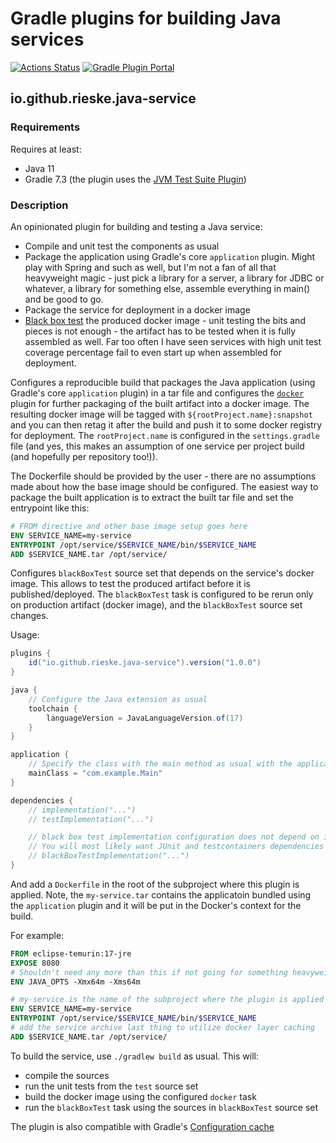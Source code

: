# Gradle plugins for building Java services

[![Actions Status](https://github.com/rieske/java-service-gradle-plugins/workflows/master/badge.svg)](https://github.com/rieske/java-service-gradle-plugins/actions/workflows/master.yml)
[![Gradle Plugin Portal](https://img.shields.io/maven-metadata/v/https/plugins.gradle.org/m2/io/github/rieske/java-service-gradle-plugins/plugins/maven-metadata.xml.svg?colorB=007ec6&label=Plugin%20Portal)](https://plugins.gradle.org/plugin/io.github.rieske.java-service)

## io.github.rieske.java-service

### Requirements

Requires at least:
- Java 11
- Gradle 7.3 (the plugin uses the [JVM Test Suite Plugin](https://docs.gradle.org/current/userguide/jvm_test_suite_plugin.html))

### Description

An opinionated plugin for building and testing a Java service:
- Compile and unit test the components as usual
- Package the application using Gradle's core `application` plugin.
Might play with Spring and such as well, but I'm not a fan of all that heavyweight magic -
just pick a library for a server, a library for JDBC or whatever, a library for something else, assemble everything in main() and be good to go.
- Package the service for deployment in a docker image
- [Black box test](https://github.com/rieske/black-box-testing) the produced docker image - unit testing the bits and pieces is not enough - the artifact has to be tested when it is fully assembled as well.
Far too often I have seen services with high unit test coverage percentage fail to even start up when assembled for deployment.

Configures a reproducible build that packages the Java application (using Gradle's core `application` plugin)
in a tar file and configures the [`docker`](https://github.com/bmuschko/gradle-docker-plugin) plugin for further
packaging of the built artifact into a docker image.
The resulting docker image will be tagged with `${rootProject.name}:snapshot` and you can then
retag it after the build and push it to some docker registry for deployment.
The `rootProject.name` is configured in the `settings.gradle` file (and yes, this makes an
assumption of one service per project build (and hopefully per repository too!)).

The Dockerfile should be provided by the user - there are no assumptions made about how the base
image should be configured.
The easiest way to package the built application is to extract the built tar file and set the entrypoint like this:
```Dockerfile
# FROM directive and other base image setup goes here
ENV SERVICE_NAME=my-service
ENTRYPOINT /opt/service/$SERVICE_NAME/bin/$SERVICE_NAME
ADD $SERVICE_NAME.tar /opt/service/
```

Configures `blackBoxTest` source set that depends on the service's docker image.
This allows to test the produced artifact before it is published/deployed.
The `blackBoxTest` task is configured to be rerun only on production artifact (docker image), and
the `blackBoxTest` source set changes.

Usage:
```groovy
plugins {
    id("io.github.rieske.java-service").version("1.0.0")
}

java {
    // Configure the Java extension as usual
    toolchain {
        languageVersion = JavaLanguageVersion.of(17)
    }
}

application {
    // Specify the class with the main method as usual with the application plugin
    mainClass = "com.example.Main"
}

dependencies {
    // implementation("...")
    // testImplementation("...")

    // black box test implementation configuration does not depend on implementation or testImplementation
    // You will most likely want JUnit and testcontainers dependencies here for starters
    // blackBoxTestImplementation("...")
}
```

And add a `Dockerfile` in the root of the subproject where this plugin is applied.
Note, the `my-service.tar` contains the applicatoin bundled using the `application` plugin and it
will be put in the Docker's context for the build.

For example:
```Dockerfile
FROM eclipse-temurin:17-jre
EXPOSE 8080
# Shouldn't need any more than this if not going for something heavyweight like Spring
ENV JAVA_OPTS -Xmx64m -Xms64m

# my-service is the name of the subproject where the plugin is applied
ENV SERVICE_NAME=my-service
ENTRYPOINT /opt/service/$SERVICE_NAME/bin/$SERVICE_NAME
# add the service archive last thing to utilize docker layer caching
ADD $SERVICE_NAME.tar /opt/service/
```

To build the service, use `./gradlew build` as usual. This will:
- compile the sources
- run the unit tests from the `test` source set
- build the docker image using the configured `docker` task
- run the `blackBoxTest` task using the sources in `blackBoxTest` source set

The plugin is also compatible with Gradle's [Configuration cache](https://docs.gradle.org/current/userguide/configuration_cache.html)
